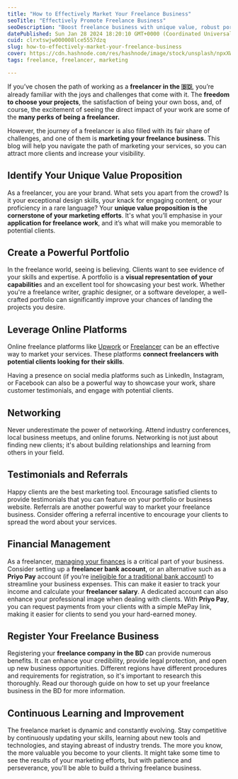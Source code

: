 ```yaml
---
title: "How to Effectively Market Your Freelance Business"
seoTitle: "Effectively Promote Freelance Business"
seoDescription: "Boost freelance business with unique value, robust portfolio, online presence, networking, testimonials, financial planning, registration, and continu..."
datePublished: Sun Jan 28 2024 18:20:10 GMT+0000 (Coordinated Universal Time)
cuid: clrxtswjw000008lce5557dzq
slug: how-to-effectively-market-your-freelance-business
cover: https://cdn.hashnode.com/res/hashnode/image/stock/unsplash/npxXWgQ33ZQ/upload/56b8700f2e9154cab897fd30a42b8c35.jpeg
tags: freelance, freelancer, marketing

---
```


If you’ve chosen the path of working as a **freelancer in the 🇧🇩**, you’re already familiar with the joys and challenges that come with it. The **freedom to choose your projects**, the satisfaction of being your own boss, and, of course, the excitement of seeing the direct impact of your work are some of the **many perks of being a freelancer.**

However, the journey of a freelancer is also filled with its fair share of challenges, and one of them is **marketing your freelance business**. This blog will help you navigate the path of marketing your services, so you can attract more clients and increase your visibility.

## **Identify Your Unique Value Proposition**

As a freelancer, you are your brand. What sets you apart from the crowd? Is it your exceptional design skills, your knack for engaging content, or your proficiency in a rare language? Your **unique value proposition is the cornerstone of your marketing efforts**. It's what you’ll emphasise in your **application for freelance work**, and it’s what will make you memorable to potential clients.

## **Create a Powerful Portfolio**

In the freelance world, seeing is believing. Clients want to see evidence of your skills and expertise. A portfolio is a **visual representation of your capabilitie**s and an excellent tool for showcasing your best work. Whether you're a freelance writer, graphic designer, or a software developer, a well-crafted portfolio can significantly improve your chances of landing the projects you desire.

## **Leverage Online Platforms**

Online freelance platforms like [Upwork](https://www.upwork.com/en-gb/) or [Freelancer](https://www.freelancer.com/?gclid=CjwKCAjwjOunBhB4EiwA94JWsLOojX2Ukd9hebXRir0QFWh073NwLZudeUV9dFUaAuZ9ykaLbX_1ChoCc7wQAvD_BwE&ft_prog=ABU&ft_prog_id=617721869475) can be an effective way to market your services. These platforms **connect freelancers with potential clients looking for their skills**.

Having a presence on social media platforms such as LinkedIn, Instagram, or Facebook can also be a powerful way to showcase your work, share customer testimonials, and engage with potential clients.

## **Networking**

Never underestimate the power of networking. Attend industry conferences, local business meetups, and online forums. Networking is not just about finding new clients; it's about building relationships and learning from others in your field.

## **Testimonials and Referrals**

Happy clients are the best marketing tool. Encourage satisfied clients to provide testimonials that you can feature on your portfolio or business website. Referrals are another powerful way to market your freelance business. Consider offering a referral incentive to encourage your clients to spread the word about your services.

## **Financial Management**

As a freelancer, [managing your finances](https://dollarpesa.com/how-to-manage-your-money-as-a-freelancer/) is a critical part of your business. Consider setting up a **freelancer bank account**, or an alternative such as a **Priyo Pay** account (if you’re [ineligible for a traditional bank account](https://www.tbsnews.net/economy/freelancers-can-now-bring-dollar-earning-5-minutes-priyo-pay-733922)) to streamline your business expenses. This can make it easier to track your income and calculate your **freelancer salary**. A dedicated account can also enhance your professional image when dealing with clients. With **Priyo Pay**, you can request payments from your clients with a simple MePay link, making it easier for clients to send you your hard-earned money.

## **Register Your Freelance Business**

Registering your **freelance company in the BD** can provide numerous benefits. It can enhance your credibility, provide legal protection, and open up new business opportunities. Different regions have different procedures and requirements for registration, so it's important to research this thoroughly. Read our thorough guide on how to set up your freelance business in the BD for more information.

## **Continuous Learning and Improvement**

The freelance market is dynamic and constantly evolving. Stay competitive by continuously updating your skills, learning about new tools and technologies, and staying abreast of industry trends. The more you know, the more valuable you become to your clients. It might take some time to see the results of your marketing efforts, but with patience and perseverance, you'll be able to build a thriving freelance business.